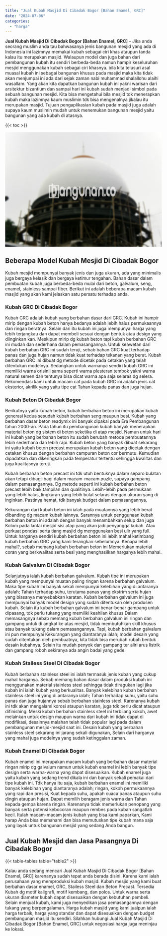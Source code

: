 ```yaml
---
title: "Jual Kubah Masjid Di Cibadak Bogor [Bahan Enamel, GRC]"
date: "2024-07-06"
categories: 
  - "harga"
---
```


**Jual Kubah Masjid Di Cibadak Bogor \[Bahan Enamel, GRC\]** – Jika anda seorang muslim anda tau bahwasanya jenis bangunan mesjid yang ada di Indonesia ini lazimnya memakai kubah sebagai ciri khas ataupun tanda kalau itu merupakan masjid. Walaupun model dan juga bahan dari pembangunan kubah itu sendiri berbeda-beda namun hampir keseluruhan mesjid menggunakan kubah sebagai ciri khasnya. bila kita telusuri asal muasal kubah ini sebagai bangunan khusus pada masjid maka kita tidak akan menjumpai ini ada dari sejak zaman nabi muhammad shalallohu alaihi wasallam. Yang akan kita dapatkan bangunan kubah ini yakni warisan dari arsitektur bizantium dan sampai hari ini kubah sudah menjadi simbol pada sebuah bangunan mesjid. Kita bisa mengetahui bila mesjid tdk menerapkan kubah maka lazimnya kaum muslimin tdk bisa mengenalnya jikalau itu merupakan masjid. Tujuan pengaplikasian kubah pada masjid juga adalah supaya kaum muslimin mudah untuk menemukan bangunan mesjid yaitu bangunan yang ada kubah di atasnya.

{{< toc >}}

![Jual Kubah Masjid Di Cibadak Bogor [Bahan Enamel, GRC]](/images/jual-kubah-masjid-18.png)

## Beberapa Model Kubah Mesjid Di Cibadak Bogor

Kubah mesjid mempunyai banyak jenis dan juga ukuran, ada yang minimalis juga bergaya kelasik dan bergaya ketimur tengahan. Bahan dasar dalam pembuatan kubah juga berbeda-beda mulai dari beton, galvalum, seng, enamel, stainless sampai fiber. Berikut ini adalah beberapa macam kubah masjid yang akan kami jelaskan satu persatu terhadap anda.

### Kubah GRC Di Cibadak Bogor

Kubah GRC adalah kubah yang berbahan dasar dari GRC. Kubah ini hampir mirip dengan kubah beton hanya bedanya adalah lebih halus permukaannya dan ringan beratnya. Selain dari itu kubah ini juga mempunyai harga yang lebih terjangkau dan dapat membeli sesuai dengan bentuk atau design yang diinginkan kan. Meskipun mirip dg kubah beton tapi kubah berbahan GRC ini mudah dan sederhana dalam pemasangannya. Untuk keawetan dari kubah berbahan GRC ini sudah teruji, sebab bahan GRC kuat terhadap panas dan juga hujan namun tidak kuat terhadap tekanan yang berat. Kubah berbahan GRC ini dibuat dg metode dicetak pada cetakan yang telah ditentukan modelnya. Sedangkan untuk warnanya sendiri kubah GRC ini memiliki warna orisinil sama seperti warna plesteran tembok yakni warna natural semen dan tentunya bisa dicat warna apa saja selaras dg selera. Rekomendasi kami untuk macam cat pada kubah GRC ini adalah jenis cat eksterior, akrilik yang yaitu tipe cat Tahan kepada panas dan juga hujan.

### Kubah Beton Di Cibadak Bogor

Berikutnya yaitu kubah beton, kubah berbahan beton ini merupakan kubah generasi kedua sesudah kubah berbahan seng maupun besi. Kubah yang berbahan dasar beton readymix ini banyak dipakai pada Era Pembangunan tahun 2000-an. Pada tahun itu pembangunan kubah banyak menerapkan material beton dg sistem di beton seketika di atap mesjid. Namun untuk hari ini kubah yang berbahan beton itu sudah berubah metode pembuatannya lebih sederhana dan lebih rapi. Kubah beton yang banyak dibuat sekarang ini yaitu kubah beton precast merupakan kubah beton yang dicetak dengan cetakan khusus dengan berbahan campuran beton cor bermutu. Kemudian dipadatkan dan dikeringkan pada temperatur tertentu sehingga kwalitas dan juga kualitasnya teruji.

Kubah berbahan beton precast ini tdk utuh bentuknya dalam separo bulatan akan tetapi dibagi-bagi dalam macam-macam puzle, supaya gampang dalam pemasangannya. Dg metode seperti ini kubah berbahan beton precast lebih baik tampilan dan qualitinya. Lebih-lebih pada permukaan yang lebih halus, lingkaran yang lebih bulat selaras dengan ukuran yang di inginkan. Pastinya hemat, tdk banyak budget dalam pemasangannya.

Kekurangan dari kubah beton ini ialah pada muatannya yang lebih berat dibanding dg macam kubah lainnya. Sarannya untuk penggunaan kubah berbahan beton ini adalah dengan banyak menambahkan selup dan juga Kolom pada lantai mesjid sisi atap yang akan jadi penyangga kubah. Atau perkuat pondasi serta tiang masjid dg menggunakan besi ulir yang full. Untuk harganya sendiri kubah berbahan beton ini lebih mahal ketimbang kubah berbahan GRC yang kami terangkan sebelumnya. Kenapa lebih mahal?, sebab memang kubah berbahan beton ini Memerlukan material coran yang berkwalitas serta besi yang menghasilkan harganya lebih mahal.

### Kubah Galvalum Di Cibadak Bogor

Selanjutnya ialah kubah berbahan galvalum. Kubah tipe ini merupakan kubah yang mempunyai muatan paling ringan karena berbahan galvalum. Maka tipe kubah ini banyak sekali mempunyai kelebihan yang di antaranya adalah; Tahan terhadap suhu, terutama panas yang ekstrim serta hujan yang biasanya menyebabkan karatan. Kubah berbahan galvalum ini juga mempunyai banyak model design yang sudah ditentukan oleh produsen kubah. Selain itu kubah berbahan galvalum ini benar-benar gampang untuk dipasang, tdk perlu tukang yang memiliki keahlian khusus Dalam memasangnya sebab memang kubah berbahan galvalum ini ringan dan gampang untuk di angkat ke atas mesjid, tidak membutuhkan skill khusus atau banyak tukang dalam pemasangannya. Tapi, kubah berbahan galvalum ini pun mempunyai Kekurangan yang diantaranya ialah; model desain yang sudah ditentukan oleh pembuatnya, kita tidak bisa merubah rubah bentuk desain kubahnya. Selain itu mudah penyok dan gampang ter aliri arus listrik dan gampang roboh sekiranya ada angin badai yang gede.

### Kubah Stailess Steel Di Cibadak Bogor

Kubah berbahan stainless steel ini ialah termasuk jenis kubah yang cukup mahal harganya. Sebab memang bahan dasar dalam produksi kubah ini menggunakan material stainless steel sehingga tidak diragukan lagi jika kubah ini ialah kubah yang berkualitas. Banyak kelebihan kubah berbahan stainless steel ini yang di antaranya ialah; Tahan terhadap suhu, yaitu suhu panas dan juga hujannya sebab berbahan stainless steel. Karenanya kubah ini tdk akan mengalami korosi ataupun karatan, juga tdk perlu dicat ataupun difinishing. Meski kubah berbahan stainless steel ini terbilang kokoh, awet melainkan untuk design maupun warna dari kubah ini tidak dapat di modifikasi, desainnya malahan telah tidak popular lagi pada dalam pembangunan mesjid-mesjid saat ini. Desain kubah yang berbahan stainless steel sekarang ini jarang sekali digunakan, Selain dari harganya yang mahal juga modelnya yang sudah ketinggalan zaman.

### Kubah Enamel Di Cibadak Bogor

Kubah enamel ini merupakan macam kubah yang berbahan dasar material ringan mirip dg galvalum namun untuk kubah enamel ini lebih banyak tipe design serta warna-warna yang dapat disesuaikan. Kubah enamel juga yaitu kubah yang sedang trend dikala ini dan banyak sekali pemakai dari tipe kubah ini. Tdk hanya itu saja, kubah berbahan enamel ini memiliki banyak kelebihan yang diantaranya adalah; ringan, kokoh permukaannya yang rapi dan presisi, Kuat kepada suhu, apakah cuaca panas ataupun suhu dingin ataupun hujan. Dapat memilih beragam jenis warna dan Tahan kepada gempa karena ringan. Karenanya tidak memerlukan penopang yang banyak serta potensi kebocoran maupun rembes pada kubah sangatlah kecil. Itulah macam-macam jenis kubah yang bisa kami paparkan, Kami harap Anda bisa memahami dan bisa memutuskan tipe kubah mana saja yang layak untuk bangunan mesjid yang sedang Anda bangun.

## Jual Kubah Mesjid dan Jasa Pasangnya Di Cibadak Bogor

{{< table-tables table="table2" >}}

Kalau anda sedang mencari Jual Kubah Masjid Di Cibadak Bogor \[Bahan Enamel, GRC\] karenanya sudah tepat anda berada disini. Karena kami ialah perusahaan yang memproduksi kubah masjid. Kubah mesjid yang kami buat berbahan dasar enamel, GRC, Stailess Steel dan Beton Precast. Tersedia Kubah dg motif kaligrafi, motif kembang, dan polos. Untuk warna serta ukuran diameter kubah dapat disesuaikan dengan kebutuhan pembeli. Selain menjual kubah, kami juga menyedikan jasa pemasangannya dengan tukang yang berpengalaman. Harga kubah masjid yang kami jualpun ialah harga terbaik, harga yang standar dan dapat disesuaikan dengan budget pembangunan masjid itu sendiri. Silahkan hubungi Jual Kubah Masjid Di Cibadak Bogor \[Bahan Enamel, GRC\] untuk negosiasi harga juga meninjau ke lokasi.
